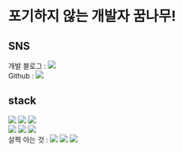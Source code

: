 # 포기하지 않는 개발자 꿈나무!

## SNS 
개발 블로그 : <a href="https://jangmay.tistory.com/" target="_blank"><img src="https://img.shields.io/badge/blog-orange?style=flat-square&logo=&logoColor=white"/></a><br>
Github : <a href="https://github.com/EunSung98" target="_blank"><img src="https://img.shields.io/badge/Github-black?style=flat-square&logo=&logoColor=white"/></a><br>

## stack

![](https://img.shields.io/badge/-javascript-F7DF1E?style=flat&logo=javascript&logoColor=white)
![](https://img.shields.io/badge/-html5-E34F26?style=flat&logo=html5&logoColor=white)
![](https://img.shields.io/badge/-css3-1572B6?style=flat&logo=css3t&logoColor=white)
<br>
![](https://img.shields.io/badge/-cplusplus-00599C?style=flat&logo=cplusplus&logoColor=white)
![](https://img.shields.io/badge/-arduino-00979D?style=flat&logo=arduinot&logoColor=white)
![](https://img.shields.io/badge/-firebase-FFCA28?style=flat&logo=firebase&logoColor=white)
<br>
살짝 아는 것 : 
![](https://img.shields.io/badge/-androidstudio-3DDC84?style=flat&logo=androidstudio&logoColor=white)
![](https://img.shields.io/badge/-raspberrypi-A22846?style=flat&logo=raspberrypi&logoColor=white)
![](https://img.shields.io/badge/-spring-6DB33F?style=flat&logo=spring&logoColor=white)

